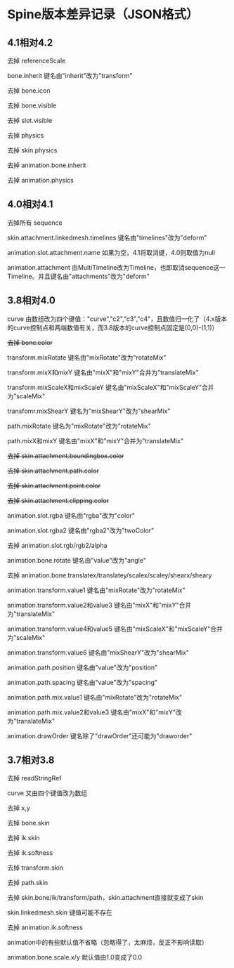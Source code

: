 # Spine版本差异记录（JSON格式）

## 4.1相对4.2

去掉 referenceScale

bone.inherit 键名由"inherit"改为"transform"

去掉 bone.icon

去掉 bone.visible

去掉 slot.visible

去掉 physics

去掉 skin.physics

去掉 animation.bone.inherit

去掉 animation.physics

## 4.0相对4.1

去掉所有 sequence

skin.attachment.linkedmesh.timelines 键名由"timelines"改为"deform"

animation.slot.attachment.name 如果为空，4.1将取消键，4.0则取值为null

animation.attachment 由MultiTimeline改为Timeline，也即取消sequence这一Timeline。并且键名由"attachments"改为"deform"

## 3.8相对4.0

curve 由数组改为四个键值："curve","c2","c3","c4"，且数值归一化了（4.x版本的curve控制点和两端数值有关，而3.8版本的curve控制点固定是(0,0)-(1,1)）

~~去掉 bone.color~~

transform.mixRotate 键名由"mixRotate"改为"rotateMix"

transform.mixX和mixY 键名由"mixX"和"mixY"合并为"translateMix"

transform.mixScaleX和mixScaleY 键名由"mixScaleX"和"mixScaleY"合并为"scaleMix"

transfomr.mixShearY 键名为"mixShearY"改为"shearMix"

path.mixRotate 键名为"mixRotate"改为"rotateMix"

path.mixX和mixY 键名由"mixX"和"mixY"合并为"translateMix"

~~去掉 skin.attachment.boundingbox.color~~

~~去掉 skin.attachment.path.color~~

~~去掉 skin.attachment.point.color~~

~~去掉 skin.attachment.clipping.color~~

animation.slot.rgba 键名由"rgba"改为"color"

animation.slot.rgba2 键名由"rgba2"改为"twoColor"

去掉 animation.slot.rgb/rgb2/alpha

animation.bone.rotate 键名由"value"改为"angle"

去掉 animation.bone.translatex/translatey/scalex/scaley/shearx/sheary

animation.transform.value1 键名由"mixRotate"改为"rotateMix"

animation.transform.value2和value3 键名由"mixX"和"mixY"合并为"translateMix"

animation.transform.value4和value5 键名由"mixScaleX"和"mixScaleY"合并为"scaleMix"

animation.transform.value6 键名由"mixShearY"改为"shearMix"

animation.path.position 键名由"value"改为"position"

animation.path.spacing 键名由"value"改为"spacing"

animation.path.mix.value1 键名由"mixRotate"改为"rotateMix"

animation.path.mix.value2和value3 键名由"mixX"和"mixY"改为"translateMix"

animation.drawOrder 键名除了"drawOrder"还可能为"draworder"

## 3.7相对3.8

去掉 readStringRef

curve 又由四个键值改为数组

去掉 x,y

去掉 bone.skin

去掉 ik.skin

去掉 ik.softness

去掉 transform.skin

去掉 path.skin

去掉 skin.bone/ik/transform/path，skin.attachment直接就变成了skin

skin.linkedmesh.skin 键值可能不存在

去掉 animation.ik.softness

animation中的有些默认值不省略（忽略得了，太麻烦，反正不影响读取）

animation.bone.scale.x/y 默认值由1.0变成了0.0
